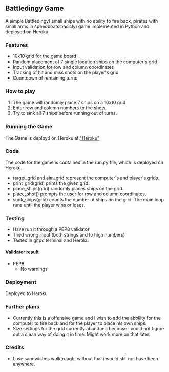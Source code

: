 ## Battledingy Game

A simple Battledingy( small ships with no ability to fire back, pirates with small arms in speedboats basicly) game implemented in Python and deployed on Heroku.

### Features

- 10x10 grid for the game board
- Random placement of 7 single location ships on the computer's grid
- Input validation for row and column coordinates
- Tracking of hit and miss shots on the player's grid
- Countdown of remaining turns

### How to play

1. The game will randomly place 7 ships on a 10x10 grid.
2. Enter row and column numbers to fire shots.
3. Try to sink all 7 ships before running out of turns.

### Running the Game

The Game is deployd on Heroku at:["Heroku"](https://dashboard.heroku.com/apps/battleboat/deploy/github)

### Code

The code for the game is contained in the run.py file, which is deployed on Heroku.

- target_grid and aim_grid represent the computer's and player's grids.
- print_grid(grid) prints the given grid.
- place_ships(grid) randomly places ships on the grid.
- place_shot() prompts the user for row and column coordinates.
- sunk_ships(grid) counts the number of ships on the grid.
The main loop runs until the player wins or loses.

### Testing

- Have run it through a PEP8 validator
- Tried wrong input (both strings and to high numbers)
- Tested in gitpd terminal and Heroku

#### Validator result
 - PEP8
     - No warnings


### Deployment

Deployed to Heroku

### Further plans

- Currently this is a offensive game and i wish to add the abbility for the computer to fire back and for the player to place his own ships.
- Size settings for the grid currently abandond becouse i could not figure out a clean way of doing it in time. Might work more on that later.  

### Credits

- Love sandwiches walktrough, without that i would still not have been anywhere.